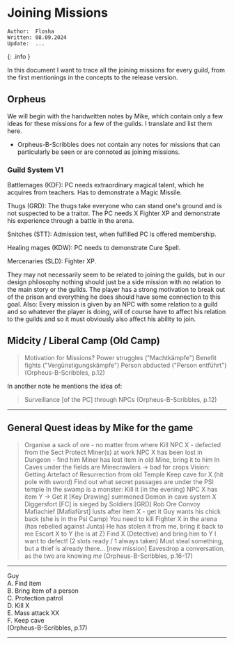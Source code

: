 # Joining Missions

```
Author:  Flosha
Written: 08.09.2024
Update:  ...
```
{: .info }


In this document I want to trace all the joining missions for every guild, from the first mentionings in the concepts to the release version. 



## Orpheus

We will begin with the handwritten notes by Mike, which contain only a few ideas for these missions for a few of the guilds. I translate and list them here.

* Orpheus-B-Scribbles does not contain any notes for missions that can particularly be seen or are connoted as joining missions.



### Guild System V1

Battlemages (KDF): PC needs extraordinary magical talent, which he acquires from teachers. Has to demonstrate a Magic Missile.

Thugs (GRD): The thugs take everyone who can stand one's ground and is not suspected to be a traitor. The PC needs X Fighter XP and demonstrate his experience through a battle in the arena.

Snitches (STT): Admission test, when fulfilled PC is offered membership. 

Healing mages (KDW): PC needs to demonstrate Cure Spell. 

Mercenaries (SLD): Fighter XP.
















 They may not necessarily seem to be related to joining the guilds, but in our design philosophy nothing should just be a side mission with no relation to the main story or the guilds. The player has a strong motivation to break out of the prison and everything he does should have some connection to this goal. Also: Every mission is given by an NPC with some relation to a guild and so whatever the player is doing, will of course have to affect his relation to the guilds and so it must obviously also affect his ability to join.


## Midcity / Liberal Camp (Old Camp)

> Motivation for Missions?
> Power struggles ("Machtkämpfe")
> Benefit fights ("Vergünstigungskämpfe")
> Person abducted ("Person entführt")
(Orpheus-B-Scribbles, p.12)

In another note he mentions the idea of:
> Surveillance [of the PC] through NPCs
(Orpheus-B-Scribbles, p.12)

---

## General Quest ideas by Mike for the game

> Organise a sack of ore - no matter from where
> Kill NPC X - defected from the Sect
> Protect Miner(s) at work
> NPC X has been lost in Dungeon - find him
> Miner has lost item in old Mine, bring it to him
> In Caves under the fields are Minecrawlers -> bad for crops
> Vision: Getting Artefact of Resurrection from old Temple
> Keep cave for X (hit pole with sword)
> Find out what secret passages are under the PSI temple
> In the swamp is a monster: Kill it (in the evening)
> NPC X has item Y -> Get it [Key Drawing]
> summoned Demon in cave system X
> Diggersfort [FC] is sieged by Soldiers [GRD]
> Rob Ore Convoy
> Mafiachief [Mafiafürst] lusts after item X - get it
> Guy wants his chick back (she is in the Psi Camp)
> You need to kill Fighter X in the arena (has rebelled against Junta)
> He has stolen it from me, bring it back to me
> Escort X to Y (he is at Z)
> Find X (Detective) and bring him to Y
> I want to defect! (2 slots ready / 1 always taken)
> Must steal something, but a thief is already there... [new mission]
> Eavesdrop a conversation, as the two are knowing *me* 
(Orpheus-B-Scribbles, p.16-17)

---

Guy  
A. Find item  
B. Bring item of a person  
C. Protection patrol  
D. Kill X  
E. Mass attack XX  
F. Keep cave  
(Orpheus-B-Scribbles, p.17)

---





